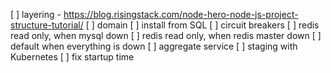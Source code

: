 [ ] layering - https://blog.risingstack.com/node-hero-node-js-project-structure-tutorial/
[ ] domain
[ ] install from SQL
[ ] circuit breakers
[ ] redis read only, when mysql down
[ ] redis read only, when redis master down
[ ] default when everything is down
[ ] aggregate service
[ ] staging with Kubernetes
[ ] fix startup time
